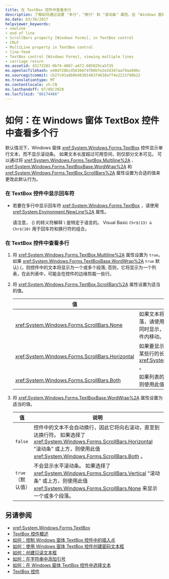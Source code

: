 ```yaml
---
title: 在 TextBox 控件中查看多行
description: 了解如何通过设置 "多行"、"换行" 和 "滚动条" 属性，在 "Windows 窗体 TextBox" 控件中查看多行。
ms.date: 03/30/2017
helpviewer_keywords:
- newline
- end of line
- ScrollBars property [Windows Forms], in TextBox control
- CRLF
- MultiLine property in TextBox control
- line-feed
- TextBox control [Windows Forms], viewing multiple lines
- carriage return
ms.assetid: 43173201-0b74-4067-a472-605029ca5f35
ms.openlocfilehash: e40d720bcd56366f4f06bfe2e2d347aaf9aa9d6c
ms.sourcegitcommit: cb27c01a8b0b4630148374638aff4e2221f90b22
ms.translationtype: MT
ms.contentlocale: zh-CN
ms.lasthandoff: 07/09/2020
ms.locfileid: "86174466"
---
```

# <a name="how-to-view-multiple-lines-in-the-windows-forms-textbox-control"></a>如何：在 Windows 窗体 TextBox 控件中查看多个行
默认情况下，Windows 窗体 <xref:System.Windows.Forms.TextBox> 控件显示单行文本，而不显示滚动条。 如果文本长度超过可用空间，则仅部分文本可见。 可以通过将 <xref:System.Windows.Forms.TextBox.Multiline%2A> 、 <xref:System.Windows.Forms.TextBoxBase.WordWrap%2A> 和 <xref:System.Windows.Forms.TextBox.ScrollBars%2A> 属性设置为合适的值来更改此默认行为。  
  
### <a name="to-display-a-carriage-return-in-the-textbox-control"></a>在 TextBox 控件中显示回车符  
  
- 若要在多行中显示回车符 <xref:System.Windows.Forms.TextBox> ，请使用 <xref:System.Environment.NewLine%2A> 属性。  
  
     请注意， () 的转义符解释 \\ 是特定于语言的。 Visual Basic `Chr$(13) & Chr$(10)` 用于回车符和换行符的组合。  
  
### <a name="to-view-multiple-lines-in-the-textbox-control"></a>在 TextBox 控件中查看多行  
  
1. 将 <xref:System.Windows.Forms.TextBox.Multiline%2A> 属性设置为 `true`。 如果 <xref:System.Windows.Forms.TextBoxBase.WordWrap%2A> `true` 默认)  (，则控件中的文本将显示为一个或多个段落; 否则，它将显示为一个列表，在此列表中，可能会在控件的边缘剪裁一些行。  
  
2. 将 <xref:System.Windows.Forms.TextBox.ScrollBars%2A> 属性设置为适当的值。  
  
    |值|说明|  
    |-----------|-----------------|  
    |<xref:System.Windows.Forms.ScrollBars.None>|如果文本将是几乎始终适合控件的段落，请使用此值。 如果文本太长而无法同时显示，用户可以使用鼠标指针在控件内移动。|  
    |<xref:System.Windows.Forms.ScrollBars.Horizontal>|如果要显示行列表，则使用此值，其中某些行的长度可能超过控件的宽度 <xref:System.Windows.Forms.TextBox> 。|  
    |<xref:System.Windows.Forms.ScrollBars.Both>|如果列表的长度可能超过控件的高度，则使用此值。|  
  
3. 将 <xref:System.Windows.Forms.TextBoxBase.WordWrap%2A> 属性设置为适当的值。  
  
    |值|说明|  
    |-----------|-----------------|  
    |`false`|控件中的文本不会自动换行，因此它将向右滚动，直至到达换行符。 如果选择了 <xref:System.Windows.Forms.ScrollBars.Horizontal> "滚动条" 或上方，则使用此值 <xref:System.Windows.Forms.ScrollBars.Both> 。|  
    |`true`（默认值）|不会显示水平滚动条。 如果选择了 <xref:System.Windows.Forms.ScrollBars.Vertical> "滚动条" 或上方，则使用此值 <xref:System.Windows.Forms.ScrollBars.None> 来显示一个或多个段落。|  
  
## <a name="see-also"></a>另请参阅

- <xref:System.Windows.Forms.TextBox>
- [TextBox 控件概述](textbox-control-overview-windows-forms.md)
- [如何：控制 Windows 窗体 TextBox 控件中的插入点](how-to-control-the-insertion-point-in-a-windows-forms-textbox-control.md)
- [如何：使用 Windows 窗体 TextBox 控件创建密码文本框](how-to-create-a-password-text-box-with-the-windows-forms-textbox-control.md)
- [如何：创建只读文本框](how-to-create-a-read-only-text-box-windows-forms.md)
- [如何：在字符串中添加引号](how-to-put-quotation-marks-in-a-string-windows-forms.md)
- [如何：在 Windows 窗体 TextBox 控件中选择文本](how-to-select-text-in-the-windows-forms-textbox-control.md)
- [TextBox 控件](textbox-control-windows-forms.md)
